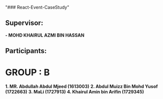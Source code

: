 "### React-Event-CaseStudy" 

## Supervisor:

**- MOHD KHAIRUL AZMI BIN HASSAN**

## Participants:
# GROUP  : **B**
**1. MR. Abdullah Abdul Mjeed (1613003)**
**2. Abdul Muizz Bin Mohd Yusof (1722663)**
**3. MaLi (1727913)**
**4. Khairul Amin bin Arifin (1729345)**

